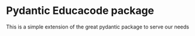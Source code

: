 # Pydantic Educacode package

This is a simple extension of the great pydantic package to serve our needs